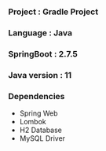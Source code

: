 ### Project : Gradle Project <br>
### Language : Java <br>
### SpringBoot : 2.7.5 <br>
### Java version : 11 <br>

### Dependencies
- Spring Web
- Lombok
- H2 Database
- MySQL Driver

